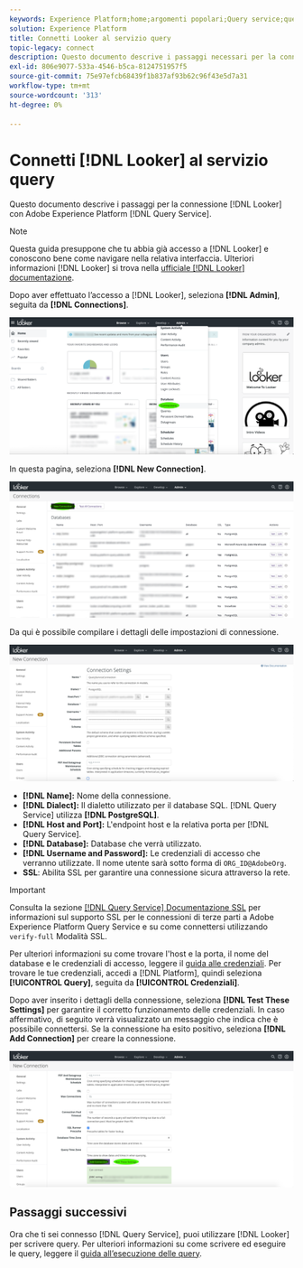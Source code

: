 ```yaml
---
keywords: Experience Platform;home;argomenti popolari;Query service;query service;Looker;looker;connect to query service;
solution: Experience Platform
title: Connetti Looker al servizio query
topic-legacy: connect
description: Questo documento descrive i passaggi necessari per la connessione di Looker con Adobe Experience Platform Query Service.
exl-id: 806e9077-533a-4546-b5ca-8124751957f5
source-git-commit: 75e97efcb68439f1b837af93b62c96f43e5d7a31
workflow-type: tm+mt
source-wordcount: '313'
ht-degree: 0%

---
```


# Connetti [!DNL Looker] al servizio query

Questo documento descrive i passaggi per la connessione [!DNL Looker] con Adobe Experience Platform [!DNL Query Service].

>[!NOTE]
>
> Questa guida presuppone che tu abbia già accesso a [!DNL Looker] e conoscono bene come navigare nella relativa interfaccia. Ulteriori informazioni [!DNL Looker] si trova nella [ufficiale [!DNL Looker] documentazione](https://docs.looker.com/).

Dopo aver effettuato l’accesso a [!DNL Looker], seleziona **[!DNL Admin]**, seguita da **[!DNL Connections]**.

![La [!DNL Looker] dashboard con connessioni evidenziate dal menu a discesa Amministrazione.](../images/clients/looker/click-admin-connections.png)

In questa pagina, seleziona **[!DNL New Connection]**.

![Area di lavoro Connessioni con nuova connessione evidenziata.](../images/clients/looker/click-new-connection.png)

Da qui è possibile compilare i dettagli delle impostazioni di connessione.

![Pagina delle impostazioni delle connessioni per una nuova connessione.](../images/clients/looker/new-connection.png)

- **[!DNL Name]:** Nome della connessione.
- **[!DNL Dialect]:** Il dialetto utilizzato per il database SQL. [!DNL Query Service] utilizza **[!DNL PostgreSQL]**.
- **[!DNL Host and Port]:** L&#39;endpoint host e la relativa porta per [!DNL Query Service].
- **[!DNL Database]:** Database che verrà utilizzato.
- **[!DNL Username and Password]:** Le credenziali di accesso che verranno utilizzate. Il nome utente sarà sotto forma di `ORG_ID@AdobeOrg`.
- **SSL**: Abilita SSL per garantire una connessione sicura attraverso la rete.

>[!IMPORTANT]
>
>Consulta la sezione [[!DNL Query Service] Documentazione SSL](./ssl-modes.md) per informazioni sul supporto SSL per le connessioni di terze parti a Adobe Experience Platform Query Service e su come connettersi utilizzando `verify-full` Modalità SSL.

Per ulteriori informazioni su come trovare l&#39;host e la porta, il nome del database e le credenziali di accesso, leggere il [guida alle credenziali](../ui/credentials.md). Per trovare le tue credenziali, accedi a [!DNL Platform], quindi seleziona **[!UICONTROL Query]**, seguita da **[!UICONTROL Credenziali]**.

Dopo aver inserito i dettagli della connessione, seleziona **[!DNL Test These Settings]** per garantire il corretto funzionamento delle credenziali. In caso affermativo, di seguito verrà visualizzato un messaggio che indica che è possibile connettersi. Se la connessione ha esito positivo, seleziona **[!DNL Add Connection]** per creare la connessione.

![È evidenziata la pagina delle impostazioni Connessioni per una nuova connessione con il test di queste impostazioni.](../images/clients/looker/click-test-connection.png)

## Passaggi successivi

Ora che ti sei connesso [!DNL Query Service], puoi utilizzare [!DNL Looker] per scrivere query. Per ulteriori informazioni su come scrivere ed eseguire le query, leggere il [guida all’esecuzione delle query](../best-practices/writing-queries.md).
